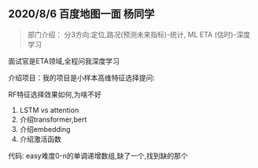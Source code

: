 ## 2020/8/6 百度地图一面 杨同学
>部门介绍：
>分3方向:定位,路况(预测未来指标)-统计, ML
>ETA (估时)-深度学习

面试官是ETA领域,全程问我深度学习

介绍项目：我的项目是小样本高维特征选择提问:

RF特征选择效果如何,为啥不好

1. LSTM vs attention
2. 介绍transformer,bert
3. 介绍embedding
4. 介绍激活函数

代码: easy难度0-n的单调递增数组,缺了一个,找到缺的那个